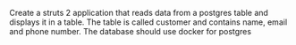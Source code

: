 Create a struts 2 application that reads data from a postgres table and displays it in a table. The table is called customer and contains name, email and phone number. The database should use docker for postgres